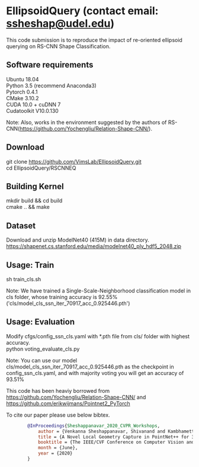 # EllipsoidQuery (contact email: ssheshap@udel.edu)

This code submission is to reproduce the impact of re-oriented ellipsoid querying on RS-CNN Shape Classification.<br>

Software requirements
----------------------
Ubuntu 18.04<br>
Python 3.5 (recommend Anaconda3)<br>
Pytorch 0.4.1<br>
CMake 3.10.2<br>
CUDA 10.0 + cuDNN 7<br>
Cudatoolkit V10.0.130<br>

Note: Also, works in the environment suggested by the authors of RS-CNN(https://github.com/Yochengliu/Relation-Shape-CNN/).<br>

Download
--------
git clone https://github.com/VimsLab/EllipsoidQuery.git<br>
cd EllipsoidQuery/RSCNNEQ<br>

Building Kernel
---------------
mkdir build && cd build<br>
cmake .. && make<br>

Dataset
-------
Download and unzip ModelNet40 (415M) in data directory. <br>
https://shapenet.cs.stanford.edu/media/modelnet40_ply_hdf5_2048.zip<br>

Usage: Train
------------
sh train_cls.sh<br>

Note: We have trained a Single-Scale-Neighborhood classification model in cls folder, whose training accuracy is 92.55% ('cls/model_cls_ssn_iter_70917_acc_0.925446.pth') <br>

Usage: Evaluation
-----------------
Modify cfgs/config_ssn_cls.yaml with *.pth file from cls/ folder with highest accuracy.<br>
python voting_evaluate_cls.py<br>

Note: You can use our model cls/model_cls_ssn_iter_70917_acc_0.925446.pth as the checkpoint in config_ssn_cls.yaml, and with majority voting you will get an accuracy of 93.51%<br>

This code has been heaviy borrowed from https://github.com/Yochengliu/Relation-Shape-CNN/ and https://github.com/erikwijmans/Pointnet2_PyTorch <br>


To cite our paper please use below bibtex.
  
```BibTex
        @InProceedings{Sheshappanavar_2020_CVPR_Workshops,
            author = {Venkanna Sheshappanavar, Shivanand and Kambhamettu, Chandra},
            title = {A Novel Local Geometry Capture in PointNet++ for 3D Classification},
            booktitle = {The IEEE/CVF Conference on Computer Vision and Pattern Recognition (CVPR) Workshops},
            month = {June},
            year = {2020}
        }  
```
